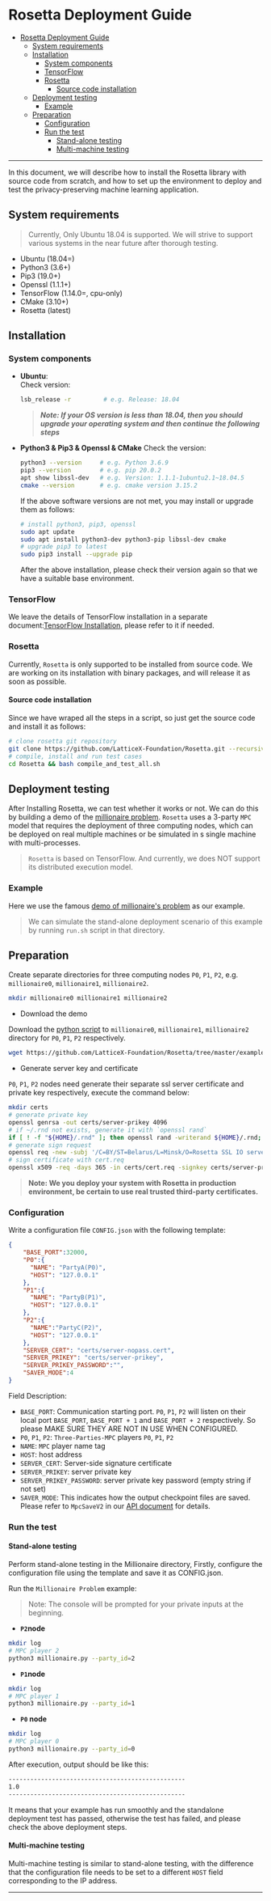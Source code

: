 # Rosetta Deployment Guide
- [Rosetta Deployment Guide](#rosetta-deployment-guide)
  - [System requirements](#system-requirements)
  - [Installation](#installation)
    - [System components](#system-components)
    - [TensorFlow](#tensorflow)
    - [Rosetta](#rosetta)
      - [Source code installation](#source-code-installation)
  - [Deployment testing](#deployment-testing)
    - [Example](#example)
  - [Preparation](#preparation)
    - [Configuration](#configuration)
    - [Run the test](#run-the-test)
      - [Stand-alone testing](#stand-alone-testing)
      - [Multi-machine testing](#multi-machine-testing)

----

In this document, we will describe how to install the Rosetta library with source code from scratch, and how to set up the environment to deploy and test the privacy-preserving machine learning application.

## System requirements

> Currently, Only Ubuntu 18.04 is supported. We will strive to support various systems in the near future after thorough testing.

- Ubuntu (18.04=)
- Python3 (3.6+)
- Pip3 (19.0+)
- Openssl (1.1.1+)
- TensorFlow (1.14.0=, cpu-only)
- CMake (3.10+)
- Rosetta (latest)

## Installation

### System components

- **Ubuntu**:   
  Check version: 

  ```sh
  lsb_release -r         # e.g. Release: 18.04
  ```
  
  > ***Note: If your OS version is less than 18.04, then you should upgrade your operating system and then continue the following  steps***

- **Python3 & Pip3 & Openssl & CMake**
  Check the version:   

  ```sh
  python3 --version     # e.g. Python 3.6.9
  pip3 --version        # e.g. pip 20.0.2
  apt show libssl-dev   # e.g. Version: 1.1.1-1ubuntu2.1~18.04.5
  cmake --version       # e.g. cmake version 3.15.2
  ```

  If the above software versions are not met, you may install or upgrade them as follows: 
  ```sh
  # install python3, pip3, openssl
  sudo apt update
  sudo apt install python3-dev python3-pip libssl-dev cmake
  # upgrade pip3 to latest 
  sudo pip3 install --upgrade pip
  ```

  After the above installation, please check their version again so that we have a suitable base environment.

### TensorFlow

We leave the details of TensorFlow installation in a separate document:[TensorFlow Installation][tensorflow-install], please refer to it if needed.

### Rosetta

Currently, `Rosetta` is only supported to be installed from source code. We are working on its installation with binary packages, and  will release it as soon as possible.

#### Source code installation

Since we have wraped all the steps in a script, so just get the source code and install it as follows:

```bash
# clone rosetta git repository
git clone https://github.com/LatticeX-Foundation/Rosetta.git --recursive
# compile, install and run test cases
cd Rosetta && bash compile_and_test_all.sh
````

## Deployment testing

After Installing Rosetta, we can test whether it works or not. We can do this by building a demo of the [millionaire problem][millionaire-problem]. `Rosetta` uses a 3-party `MPC` model that requires the deployment of three computing nodes, which can be deployed on real multiple machines or be simulated in s single machine with multi-processes.

> `Rosetta` is based on TensorFlow. And currently, we does NOT support its distributed execution model.

### Example

Here we use the famous [demo of millionaire's problem][millionaire-example] as our example.


> We can simulate the stand-alone deployment scenario of this example by running `run.sh` script in that directory.

## Preparation

Create separate directories for three computing nodes `P0`, `P1`, `P2`, e.g. `millionaire0`, `millionaire1`, `millionaire2`. 
```bash
mkdir millionaire0 millionaire1 millionaire2
````
- Download the demo

Download the [python script](../example/millionaire/millionaire.py) to `millionaire0`, `millionaire1`, `millionaire2` directory for `P0`, `P1`, `P2` respectively.

```bash
wget https://github.com/LatticeX-Foundation/Rosetta/tree/master/example/millionaire/millionaire.py
```

- Generate server key and certificate

`P0`, `P1`, `P2` nodes need generate their separate ssl server certificate and private key respectively, execute the command below: 

```bash
mkdir certs
# generate private key
openssl genrsa -out certs/server-prikey 4096
# if ~/.rnd not exists, generate it with `openssl rand`
if [ ! -f "${HOME}/.rnd" ]; then openssl rand -writerand ${HOME}/.rnd; fi
# generate sign request
openssl req -new -subj '/C=BY/ST=Belarus/L=Minsk/O=Rosetta SSL IO server/OU=Rosetta server unit/CN=server' -key certs/server-prikey -out certs/cert.req
# sign certificate with cert.req
openssl x509 -req -days 365 -in certs/cert.req -signkey certs/server-prikey -out certs/server-nopass.cert
```

> **Note: We you deploy your system with Rosetta in production environment, be certain to use real trusted third-party certificates.**

### Configuration

Write a configuration file `CONFIG.json` with the following template: 
```json
{
    "BASE_PORT":32000,
    "P0":{
      "NAME": "PartyA(P0)",
      "HOST": "127.0.0.1"
    },
    "P1":{
      "NAME": "PartyB(P1)",
      "HOST": "127.0.0.1"
    },
    "P2":{
      "NAME":"PartyC(P2)",
      "HOST": "127.0.0.1"
    },
    "SERVER_CERT": "certs/server-nopass.cert",
    "SERVER_PRIKEY": "certs/server-prikey",
    "SERVER_PRIKEY_PASSWORD":"",
    "SAVER_MODE":4
}
````
Field Description: 
- `BASE_PORT`: Communication starting port. `P0`, `P1`, `P2` will listen on their local port `BASE_PORT`, `BASE_PORT + 1` and `BASE_PORT + 2` respectively. So please MAKE SURE THEY ARE NOT IN USE WHEN CONFIGURED.
- `P0`, `P1`, `P2`: `Three-Parties-MPC` players `P0`, `P1`, `P2`
- `NAME`: `MPC` player name tag
- `HOST`: host address
- `SERVER_CERT`: Server-side signature certificate
- `SERVER_PRIKEY`: server private key
- `SERVER_PRIKEY_PASSWORD`: server private key password (empty string if not set)
- `SAVER_MODE`: This indicates how the output checkpoint files are saved. Please refer to `MpcSaveV2` in our [API document](./API_DOC.md) for details.


### Run the test

#### Stand-alone testing

Perform stand-alone testing in the Millionaire directory, Firstly, configure the configuration file using the template and save it as CONFIG.json.

Run the `Millionaire Problem` example:

> Note: The console will be prompted for your private inputs at the beginning.

- **`P2`node**

```bash
mkdir log
# MPC player 2
python3 millionaire.py --party_id=2
````
- **`P1`node**

```bash
mkdir log
# MPC player 1
python3 millionaire.py --party_id=1
````
- **`P0` node**

```bash
mkdir log
# MPC player 0
python3 millionaire.py --party_id=0
````

After execution, output should be like this: 
```bash
-------------------------------------------------
1.0
-------------------------------------------------
````

It means that your example has run smoothly and the standalone deployment test has passed, otherwise the test has failed, and please check the above deployment steps.


#### Multi-machine testing

Multi-machine testing is similar to stand-alone testing, with the difference that the configuration file needs to be set to a different `HOST` field corresponding to the IP address.


-----

[tensorFlow-install]:TENSORFLOW_INSTALL.md
[millionaire-problem]:https://en.wikipedia.org/wiki/Yao%27s_Millionaires%27_Problem
[millionaire-example]:../example/millionaire/millionaire.py
[tutorials]:TUTORIALS.md
